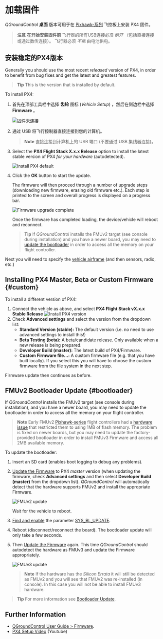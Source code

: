 # 加载固件

*QGroundControl* **桌面** 版本可用于在 [Pixhawk-系列](../getting_started/flight_controller_selection.md) 飞控板上安装 PX4 固件。

> **注意** **在开始安装固件前** 飞行器的所有USB连接必须 *断开* （包括直接连接或通过数传连接）。 飞行器必须 *不能* 由电池供电。

## 安装稳定的PX4版本

Generally you should use the most recent *released* version of PX4, in order to benefit from bug fixes and get the latest and greatest features.

> **Tip** This is the version that is installed by default.

To install PX4:

1. 首先在顶部工具栏中选择 **齿轮** 图标 (*Vehicle Setup*) ，然后在侧边栏中选择 **Firmware** 。
    
    ![固件未连接](../../assets/qgc/setup/firmware/firmware_disconnected.jpg)

2. 通过 USB 将飞行控制器直接连接到您的计算机。
    
    > **Note** 直接连接到计算机上的 USB 端口 (不要通过 USB 集线器连接)。

3. Select the **PX4 Flight Stack X.x.x Release** option to install the latest stable version of PX4 *for your hardware* (autodetected).
    
    ![Install PX4 default](../../assets/qgc/setup/firmware/firmware_connected_default_px4.jpg)

4. Click the **OK** button to start the update.
    
    The firmware will then proceed through a number of upgrade steps (downloading new firmware, erasing old firmware etc.). Each step is printed to the screen and overall progress is displayed on a progress bar.
    
    ![Firmware upgrade complete](../../assets/qgc/setup/firmware/firmware_upgrade_complete.jpg)
    
    Once the firmware has completed loading, the device/vehicle will reboot and reconnect.
    
    > **Tip** If *QGroundControl* installs the FMUv2 target (see console during installation) and you have a newer board, you may need to [update the bootloader](#bootloader) in order to access all the memory on your flight controller.

Next you will need to specify the [vehicle airframe](../config/airframe.md) (and then sensors, radio, etc.)

## Installing PX4 Master, Beta or Custom Firmware {#custom}

To install a different version of PX4:

1. Connect the vehicle as above, and select **PX4 Flight Stack vX.x.x Stable Release** ![Install PX4 version](../../assets/qgc/setup/firmware/qgc_choose_firmware.jpg)
2. Check **Advanced settings** and select the version from the dropdown list: 
    * **Standard Version (stable):** The default version (i.e. no need to use advanced settings to install this!)
    * **Beta Testing (beta):** A beta/candidate release. Only available when a new release is being prepared.
    * **Developer Build (master):** The latest build of PX4/Firmware.
    * **Custom Firmware file...:** A custom firmware file (e.g. that you have built locally). If you select this you will have to choose the custom firmware from the file system in the next step.

Firmware update then continues as before.

## FMUv2 Bootloader Update {#bootloader}

If *QGroundControl* installs the FMUv2 target (see console during installation), and you have a newer board, you may need to update the bootloader in order to access all the memory on your flight controller.

> **Note** Early FMUv2 [Pixhawk-series](../flight_controller/pixhawk_series.md#fmu-versions) flight controllers had a [hardware issue](../flight_controller/silicon_errata.md#fmuv2--pixhawk-silicon-errata) that restricted them to using 1MB of flash memory. The problem is fixed on newer boards, but you may need to update the factory-provided bootloader in order to install FMUv3 Firmware and access all 2MB available memory.

To update the bootloader:

1. Insert an SD card (enables boot logging to debug any problems).
2. [Update the Firmware](../config/firmware.md) to PX4 *master* version (when updating the firmware, check **Advanced settings** and then select **Developer Build (master)** from the dropdown list). *QGroundControl* will automatically detect that the hardware supports FMUv2 and install the appropriate Firmware.
    
    ![FMUv2 update](../../assets/qgc/setup/firmware/bootloader_update.jpg)
    
    Wait for the vehicle to reboot.

3. [Find and enable](../advanced_config/parameters.md#parameter-configuration) the parameter [SYS_BL_UPDATE](../advanced_config/parameter_reference.md#SYS_BL_UPDATE).

4. Reboot (disconnect/reconnect the board). The bootloader update will only take a few seconds.
5. Then [Update the Firmware](../config/firmware.md) again. This time *QGroundControl* should autodetect the hardware as FMUv3 and update the Firmware appropriately.
    
    ![FMUv3 update](../../assets/qgc/setup/firmware/bootloader_fmu_v3_update.jpg)
    
    > **Note** If the hardware has the *Silicon Errata* it will still be detected as FMUv2 and you will see that FMUv2 was re-installed (in console). In this case you will not be able to install FMUv3 hardware.

> **Tip** For more information see [Bootloader Update](../advanced_config/bootloader_update.md).

## Further Information

* [QGroundControl User Guide > Firmware](https://docs.qgroundcontrol.com/en/SetupView/Firmware.html).
* [PX4 Setup Video](https://youtu.be/91VGmdSlbo4) (Youtube)